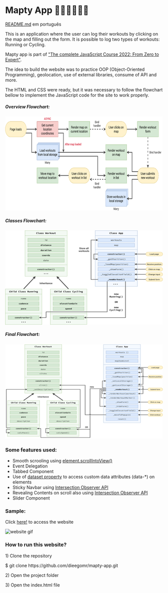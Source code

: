 <h1>Mapty App 🏃🏻‍♂️🚴🏽‍♂️</h1>

<p><a href="https://github.com/dieegomr/mapty-app/blob/main/README_pt-BR.md">README.md</a> em português</p>
<p>
This is an application where the user can log their workouts by clicking on the map and filling out the form. It is possible to log two types of workouts: Running or Cycling.</p>
<p>Mapty app is part of <a href="https://www.udemy.com/course/the-complete-javascript-course/?utm_source=adwords&utm_medium=udemyads&utm_campaign=WebDevelopment_v.PROF_la.EN_cc.BR_ti.8322&utm_content=deal4584&utm_term=_._ag_108455848694_._ad_467154447027_._kw__._de_c_._dm__._pl__._ti_dsa-774930035449_._li_1031586_._pd__._&matchtype=&gclid=CjwKCAjw14uVBhBEEiwAaufYx9TbRKLGzNDmGQA8PAaGk99qGom4VgQpkeWedZuxHN_Cs1e6m0LX0BoCUJQQAvD_BwE">"The complete JavaScript Course 2022: From Zero to Expert"</a>.</p>
<p>The idea to build the website was to practice OOP (Object-Oriented Programming), geolocation, use of external libraries, consume of API and more.
</p>

<p>
The HTML and CSS were ready, but it was necessary to follow the flowchart bellow to implement the JavaScript code for the site to work properly. </p>

<h5>Overview Flowchart:</h5>
<img src="Mapty-flowchart.png" alt="flowchart" width="600" height="300">
<h5>Classes Flowchart: </h5>
<img src="Mapty-architecture-part-1.png" alt="flowchart" width="600" height="300">
<h5>Final Flowchart: </h5>
<img src="Mapty-architecture-final.png" alt="flowchart" width="600" height="300">

<h3>Some features used:</h3>
<ul>
<li>Smooth scrooling using <a href="https://developer.mozilla.org/en-US/docs/Web/API/Element/scrollIntoView">element.scrollIntoView()</a></li>
<li>Event Delegation</li>
<li>Tabbed Component</li>
<li>Use of <a href="https://developer.mozilla.org/en-US/docs/Web/API/HTMLElement/dataset">dataset property</a> to access custom data attributes (data-*) on elements</li>
<li>Sticky Navbar using <a href="https://developer.mozilla.org/en-US/docs/Web/API/Intersection_Observer_API">Intersection Observer API</a></li>
<li>Revealing Contents on scroll also using <a href="https://developer.mozilla.org/en-US/docs/Web/API/Intersection_Observer_API">Intersection Observer API</a></li>
<li>Slider Component</li>
</ul>

<h3>Sample:</h3>
<p>Click <a href="https://dieegomr.github.io/mapty-app/">here!</a> to access the website</p>
<img src="mapty-app.gif" alt="website gif" width="800" height="500">

<h3>How to run this website?</h3>

<p>1) Clone the repository </p>
<p>   $ git clone https://github.com/dieegomr/mapty-app.git</p>
<p>2) Open the project folder</p>
<p>3) Open the index.html file</p>
